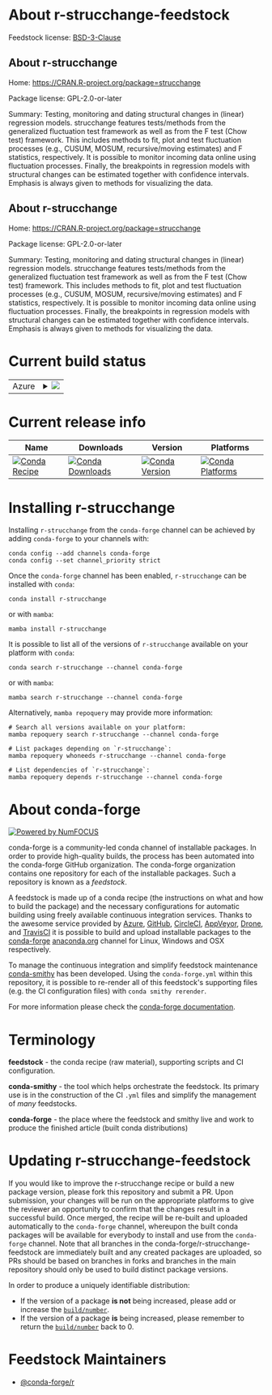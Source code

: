 About r-strucchange-feedstock
=============================

Feedstock license: [BSD-3-Clause](https://github.com/conda-forge/r-strucchange-feedstock/blob/main/LICENSE.txt)


About r-strucchange
-------------------

Home: https://CRAN.R-project.org/package=strucchange

Package license: GPL-2.0-or-later

Summary: Testing, monitoring and dating structural changes in (linear) regression models. strucchange features tests/methods from the generalized fluctuation test framework as well as from the F test (Chow test) framework. This includes methods to fit, plot and test fluctuation processes (e.g., CUSUM, MOSUM, recursive/moving estimates) and F statistics, respectively. It is possible to monitor incoming data online using fluctuation processes. Finally, the breakpoints in regression models with structural changes can be estimated together with confidence intervals. Emphasis is always given to methods for visualizing the data.

About r-strucchange
-------------------

Home: https://CRAN.R-project.org/package=strucchange

Package license: GPL-2.0-or-later

Summary: Testing, monitoring and dating structural changes in (linear) regression models. strucchange features tests/methods from the generalized fluctuation test framework as well as from the F test (Chow test) framework. This includes methods to fit, plot and test fluctuation processes (e.g., CUSUM, MOSUM, recursive/moving estimates) and F statistics, respectively. It is possible to monitor incoming data online using fluctuation processes. Finally, the breakpoints in regression models with structural changes can be estimated together with confidence intervals. Emphasis is always given to methods for visualizing the data.

Current build status
====================


<table>
    
  <tr>
    <td>Azure</td>
    <td>
      <details>
        <summary>
          <a href="https://dev.azure.com/conda-forge/feedstock-builds/_build/latest?definitionId=1685&branchName=main">
            <img src="https://dev.azure.com/conda-forge/feedstock-builds/_apis/build/status/r-strucchange-feedstock?branchName=main">
          </a>
        </summary>
        <table>
          <thead><tr><th>Variant</th><th>Status</th></tr></thead>
          <tbody><tr>
              <td>linux_64_r_base4.3</td>
              <td>
                <a href="https://dev.azure.com/conda-forge/feedstock-builds/_build/latest?definitionId=1685&branchName=main">
                  <img src="https://dev.azure.com/conda-forge/feedstock-builds/_apis/build/status/r-strucchange-feedstock?branchName=main&jobName=linux&configuration=linux%20linux_64_r_base4.3" alt="variant">
                </a>
              </td>
            </tr><tr>
              <td>linux_64_r_base4.4</td>
              <td>
                <a href="https://dev.azure.com/conda-forge/feedstock-builds/_build/latest?definitionId=1685&branchName=main">
                  <img src="https://dev.azure.com/conda-forge/feedstock-builds/_apis/build/status/r-strucchange-feedstock?branchName=main&jobName=linux&configuration=linux%20linux_64_r_base4.4" alt="variant">
                </a>
              </td>
            </tr><tr>
              <td>osx_64_r_base4.3</td>
              <td>
                <a href="https://dev.azure.com/conda-forge/feedstock-builds/_build/latest?definitionId=1685&branchName=main">
                  <img src="https://dev.azure.com/conda-forge/feedstock-builds/_apis/build/status/r-strucchange-feedstock?branchName=main&jobName=osx&configuration=osx%20osx_64_r_base4.3" alt="variant">
                </a>
              </td>
            </tr><tr>
              <td>osx_64_r_base4.4</td>
              <td>
                <a href="https://dev.azure.com/conda-forge/feedstock-builds/_build/latest?definitionId=1685&branchName=main">
                  <img src="https://dev.azure.com/conda-forge/feedstock-builds/_apis/build/status/r-strucchange-feedstock?branchName=main&jobName=osx&configuration=osx%20osx_64_r_base4.4" alt="variant">
                </a>
              </td>
            </tr><tr>
              <td>win_64_r_base4.3</td>
              <td>
                <a href="https://dev.azure.com/conda-forge/feedstock-builds/_build/latest?definitionId=1685&branchName=main">
                  <img src="https://dev.azure.com/conda-forge/feedstock-builds/_apis/build/status/r-strucchange-feedstock?branchName=main&jobName=win&configuration=win%20win_64_r_base4.3" alt="variant">
                </a>
              </td>
            </tr><tr>
              <td>win_64_r_base4.4</td>
              <td>
                <a href="https://dev.azure.com/conda-forge/feedstock-builds/_build/latest?definitionId=1685&branchName=main">
                  <img src="https://dev.azure.com/conda-forge/feedstock-builds/_apis/build/status/r-strucchange-feedstock?branchName=main&jobName=win&configuration=win%20win_64_r_base4.4" alt="variant">
                </a>
              </td>
            </tr>
          </tbody>
        </table>
      </details>
    </td>
  </tr>
</table>

Current release info
====================

| Name | Downloads | Version | Platforms |
| --- | --- | --- | --- |
| [![Conda Recipe](https://img.shields.io/badge/recipe-r--strucchange-green.svg)](https://anaconda.org/conda-forge/r-strucchange) | [![Conda Downloads](https://img.shields.io/conda/dn/conda-forge/r-strucchange.svg)](https://anaconda.org/conda-forge/r-strucchange) | [![Conda Version](https://img.shields.io/conda/vn/conda-forge/r-strucchange.svg)](https://anaconda.org/conda-forge/r-strucchange) | [![Conda Platforms](https://img.shields.io/conda/pn/conda-forge/r-strucchange.svg)](https://anaconda.org/conda-forge/r-strucchange) |

Installing r-strucchange
========================

Installing `r-strucchange` from the `conda-forge` channel can be achieved by adding `conda-forge` to your channels with:

```
conda config --add channels conda-forge
conda config --set channel_priority strict
```

Once the `conda-forge` channel has been enabled, `r-strucchange` can be installed with `conda`:

```
conda install r-strucchange
```

or with `mamba`:

```
mamba install r-strucchange
```

It is possible to list all of the versions of `r-strucchange` available on your platform with `conda`:

```
conda search r-strucchange --channel conda-forge
```

or with `mamba`:

```
mamba search r-strucchange --channel conda-forge
```

Alternatively, `mamba repoquery` may provide more information:

```
# Search all versions available on your platform:
mamba repoquery search r-strucchange --channel conda-forge

# List packages depending on `r-strucchange`:
mamba repoquery whoneeds r-strucchange --channel conda-forge

# List dependencies of `r-strucchange`:
mamba repoquery depends r-strucchange --channel conda-forge
```


About conda-forge
=================

[![Powered by
NumFOCUS](https://img.shields.io/badge/powered%20by-NumFOCUS-orange.svg?style=flat&colorA=E1523D&colorB=007D8A)](https://numfocus.org)

conda-forge is a community-led conda channel of installable packages.
In order to provide high-quality builds, the process has been automated into the
conda-forge GitHub organization. The conda-forge organization contains one repository
for each of the installable packages. Such a repository is known as a *feedstock*.

A feedstock is made up of a conda recipe (the instructions on what and how to build
the package) and the necessary configurations for automatic building using freely
available continuous integration services. Thanks to the awesome service provided by
[Azure](https://azure.microsoft.com/en-us/services/devops/), [GitHub](https://github.com/),
[CircleCI](https://circleci.com/), [AppVeyor](https://www.appveyor.com/),
[Drone](https://cloud.drone.io/welcome), and [TravisCI](https://travis-ci.com/)
it is possible to build and upload installable packages to the
[conda-forge](https://anaconda.org/conda-forge) [anaconda.org](https://anaconda.org/)
channel for Linux, Windows and OSX respectively.

To manage the continuous integration and simplify feedstock maintenance
[conda-smithy](https://github.com/conda-forge/conda-smithy) has been developed.
Using the ``conda-forge.yml`` within this repository, it is possible to re-render all of
this feedstock's supporting files (e.g. the CI configuration files) with ``conda smithy rerender``.

For more information please check the [conda-forge documentation](https://conda-forge.org/docs/).

Terminology
===========

**feedstock** - the conda recipe (raw material), supporting scripts and CI configuration.

**conda-smithy** - the tool which helps orchestrate the feedstock.
                   Its primary use is in the construction of the CI ``.yml`` files
                   and simplify the management of *many* feedstocks.

**conda-forge** - the place where the feedstock and smithy live and work to
                  produce the finished article (built conda distributions)


Updating r-strucchange-feedstock
================================

If you would like to improve the r-strucchange recipe or build a new
package version, please fork this repository and submit a PR. Upon submission,
your changes will be run on the appropriate platforms to give the reviewer an
opportunity to confirm that the changes result in a successful build. Once
merged, the recipe will be re-built and uploaded automatically to the
`conda-forge` channel, whereupon the built conda packages will be available for
everybody to install and use from the `conda-forge` channel.
Note that all branches in the conda-forge/r-strucchange-feedstock are
immediately built and any created packages are uploaded, so PRs should be based
on branches in forks and branches in the main repository should only be used to
build distinct package versions.

In order to produce a uniquely identifiable distribution:
 * If the version of a package **is not** being increased, please add or increase
   the [``build/number``](https://docs.conda.io/projects/conda-build/en/latest/resources/define-metadata.html#build-number-and-string).
 * If the version of a package **is** being increased, please remember to return
   the [``build/number``](https://docs.conda.io/projects/conda-build/en/latest/resources/define-metadata.html#build-number-and-string)
   back to 0.

Feedstock Maintainers
=====================

* [@conda-forge/r](https://github.com/conda-forge/r/)

